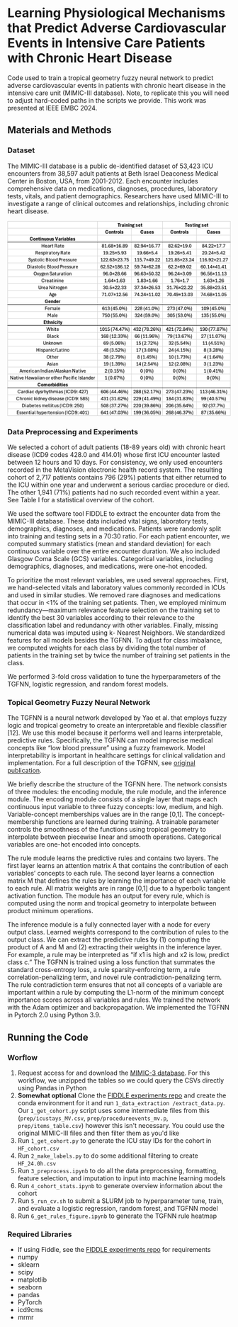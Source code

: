 # Learning Physiological Mechanisms that Predict Adverse Cardiovascular Events in Intensive Care Patients with Chronic Heart Disease
Code used to train a tropical geometry fuzzy neural network to predict adverse cardiovascular events in patients with chronic heart disease in the intensive care unit (MIMIC-III database). Note, to replicate this you will need to adjust hard-coded paths in the scripts we provide. This work was presented at IEEE EMBC 2024.

## Materials and Methods
### Dataset

The MIMIC-III database is a public de-identified dataset of 53,423 ICU encounters from 38,597 adult patients at Beth Israel Deaconess Medical Center in Boston, USA, from 2001-2012. Each encounter includes comprehensive data on medications, diagnoses, procedures, laboratory tests, vitals, and patient demographics. Researchers have used MIMIC-III to investigate a range of clinical outcomes and relationships, including chronic heart disease.

![image](image.png)

### Data Preprocessing and Experiments
We selected a cohort of adult patients (18-89 years old) with chronic heart disease (ICD9 codes 428.0 and 414.01) whose first ICU encounter lasted between 12 hours and 10 days. For consistency, we only used encounters recorded in the MetaVision electronic health record system. The resulting cohort of 2,717 patients contains 796 (29%) patients that either returned to the ICU within one year and underwent a serious cardiac procedure or died. The other 1,941 (71%) patients had no such recorded event within a year. See Table I for a statistical overview of the cohort.

We used the software tool FIDDLE to extract the encounter data from the MIMIC-III database. These data included vital signs, laboratory tests, demographics, diagnoses, and medications. Patients were randomly split into training and testing sets in a 70:30 ratio. For each patient encounter, we computed summary statistics (mean and standard deviation) for each continuous variable over the entire encounter duration. We also included Glasgow Coma Scale (GCS) variables. Categorical variables, including demographics, diagnoses, and medications, were one-hot encoded.

To prioritize the most relevant variables, we used several approaches. First, we hand-selected vitals and laboratory values commonly recorded in ICUs and used in similar studies. We removed rare diagnoses and medications that occur in <1% of the training set patients. Then, we employed minimum redundancy—maximum relevance feature selection on the training set to identify the best 30 variables according to their relevance to the classification label and redundancy with other variables. Finally, missing numerical data was imputed using k- Nearest Neighbors. We standardized features for all models besides the TGFNN. To adjust for class imbalance, we computed weights for each class by dividing the total number of patients in the training set by twice the number of training set patients in the class.

We performed 3-fold cross validation to tune the hyperparameters of the TGFNN, logistic regression, and random forest models.

### Topical Geometry Fuzzy Neural Network
The TGFNN is a neural network developed by Yao et al. that employs fuzzy logic and tropical geometry to create an interpretable and flexible classifier [12]. We use this model because it performs well and learns interpretable, predictive rules. Specifically, the TGFNN can model imprecise medical concepts like “low blood pressure” using a fuzzy framework. Model interpretability is important in healthcare settings for clinical validation and implementation. For a full description of the TGFNN, see [original publication](https://pubmed.ncbi.nlm.nih.gov/36194714/).

We briefly describe the structure of the TGFNN here. The network consists of three modules: the encoding module, the rule module, and the inference module.
The encoding module consists of a single layer that maps each continuous input variable to three fuzzy concepts: low, medium, and high. Variable-concept memberships values are in the range [0,1]. The concept-membership functions are learned during training. A trainable parameter controls the smoothness of the functions using tropical geometry to interpolate between piecewise linear and smooth operations. Categorical variables are one-hot encoded into concepts.

The rule module learns the predictive rules and contains two layers. The first layer learns an attention matrix A that contains the contribution of each variables’ concepts to each rule. The second layer learns a connection matrix M that defines the rules by learning the importance of each variable to each rule. All matrix weights are in range [0,1] due to a hyperbolic tangent activation function. The module has an output for every rule, which is computed using the norm and tropical geometry to interpolate between product minimum operations.

The inference module is a fully connected layer with a node for every output class. Learned weights correspond to the contribution of rules to the output class.
We can extract the predictive rules by (1) computing the product of A and M and (2) extracting their weights in the inference layer. For example, a rule may be interpreted as “if x1 is high and x2 is low, predict class c.” The TGFNN is trained using a loss function that summates the standard cross-entropy loss, a rule sparsity-enforcing term, a rule correlation-penalizing term, and novel rule contradiction-penalizing term. The rule contradiction term ensures that not all concepts of a variable are important within a rule by computing the L1-norm of the minimum concept importance scores across all variables and rules. We trained the network with the Adam optimizer and backpropagation. We implemented the TGFNN in Pytorch 2.0 using Python 3.9.

## Running the Code
### Worflow
1. Request access for and download the [MIMIC-3 database](https://mimic.mit.edu/). For this workflow, we unzipped the tables so we could query the CSVs directly using Pandas in Python
2. **Somewhat optional** Clone the [FIDDLE experiments repo](https://github.com/MLD3/FIDDLE-experiments) and create the conda environment for it and run `1_data_extraction
/extract_data.py`. Our `1_get_cohort.py` script uses some intermediate files from this (`prep/icustays_MV.csv`, `prep/procedureevents_mv.p`, `prep/items_table.csv`) however this isn't necessary. You could use the original MIMIC-III files and then filter them as you'd like
3. Run `1_get_cohort.py` to generate the ICU stay IDs for the cohort in `HF_cohort.csv`
4. Run `2_make_labels.py` to do some additional filtering to create `HF_24.0h.csv`
5. Run `3_preprocess.ipynb` to do all the data preprocessing, formatting, feature selection, and imputation to input into machine learning models
6. Run `4_cohort_stats.ipynb` to generate overview information about the cohort
7. Run `5_run_cv.sh` to submit a SLURM job to hyperparameter tune, train, and evaluate a logistic regression, random forest, and TGFNN model
8. Run `6_get_rules_figure.ipynb` to generate the TGFNN rule heatmap

### Required Libraries
- If using Fiddle, see the [FIDDLE experiments repo](https://github.com/MLD3/FIDDLE-experiments) for requirements
- numpy
- sklearn
- scipy
- matplotlib
- seaborn
- pandas
- PyTorch
- icd9cms
- mrmr
